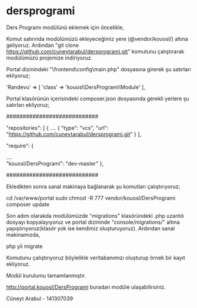 # dersprogrami

Ders Programı modülünü eklemek için öncelikle,

Komut satırında modülümüzü ekleyeceğimiz yere (@vendor/kouosl/) altına geliyoruz. Ardından "git clone https://github.com/cuneytarabul/dersprogrami.git" komutunu çalıştırarak modülümüzü projemize indiriyoruz.

Portal dizinindeki "\frontend\config\main.php" dosyasına girerek şu satırları ekliyoruz;

'Randevu' => [ 'class' => 'kouosl\DersProgrami\Module'
],

Portal klasörünün içerisindeki composer.json dosyasında gerekli yerlere şu satırları ekliyoruz;

############################

"repositories": [ { .... { "type": "vcs", "url": "https://github.com/cuneytarabul/dersprogrami.git" } ],

"require": {

....   
"kouosl/DersProgrami": "dev-master"
},

############################

Ekledikten sonra sanal makinaya bağlanarak şu komutları çalıştırıyoruz;

cd /var/www/portal sudo chmod -R 777 vendor/kouosl/DersProgrami composer update

Son adım olarakda modülümüzde "migrations" klasöründeki .php uzantılı dosyayı kopyalayıyoruz ve portal dizininde "console/migrations/" altına yapıştırıyoruz(klasör yok ise kendimiz oluşturuyoruz). Ardından sanal makinamızda,

php yii migrate

Komutunu çalıştırıyoruz böylelikle veritabanımızı oluşturup örnek bir kayıt ekliyoruz.

Modül kurulumu tamamlanmıştır.

http://portal.kouosl/DersProgrami buradan modüle ulaşabilirsiniz.

Cüneyt Arabul - 141307039
